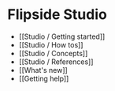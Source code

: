 # Flipside Studio

* [[Studio / Getting started]]
* [[Studio / How tos]]
* [[Studio / Concepts]]
* [[Studio / References]]
* [[What's new]]
* [[Getting help]]
